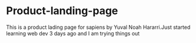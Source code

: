 # Product-landing-page
This is a product lading page for sapiens by Yuval Noah Hararri.Just started learning web dev 3 days ago and I am trying things out
